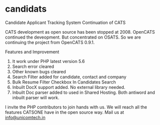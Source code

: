 # candidats
Candidate Applicant Tracking System
Continuation of CATS

CATS development as open source has been stopped at 2008. OpenCATS continued the deveopment. But concentrated on OSATS. So we are continuing the project from OpenCATS 0.9.1.

Features and Improvement
1) It work under PHP latest version 5.6
2) Search error cleared
3) Other known bugs cleared
4) Search Filter added for candidate, contact and company
5) Bulk Resume Filter Checkbox In Candidates Search
6) Inbuilt DocX support added. No external library needed.
7) Inbuilt Doc parser added to used in Shared Hosting. Both antiword and inbuilt parser will work.

I invite the PHP contributors to join hands with us. We will reach all the features CATSONE have in the open source way. Mail us at info@unicomtech.in
